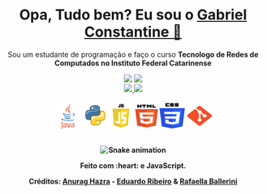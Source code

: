 <div>
  
  <h1 align="center">
    Opa, Tudo bem? Eu sou o 
    <a href="https://www.linkedin.com/in/gabriel-victor-897a04234/">Gabriel Constantine 🤖</a>
  </h1>
  
  <p align="center">
    Sou um estudante de programação e faço o curso <strong>Tecnologo de Redes de Computados no Instituto Federal Catarinense<strong>
  </p>
  
<div align="center">
  <a href="https://www.linkedin.com/in/gabriel-victor-897a04234/" target="_blank"><img src="https://img.shields.io/badge/-LinkedIn-%230077B5?style=for-the-badge&logo=linkedin&logoColor=white" target="_blank"></a> 
  <a href="mr.dark.robot71@gmail.com"><img src="https://img.shields.io/badge/-Gmail-%23333?style=for-the-badge&logo=gmail&logoColor=white" target="_blank"></a>
</div>

</div>

<div align="center">
  <a href="https://github.com/GabrielConstantine">
    <img height="150em" src="https://github-readme-stats.vercel.app/api?username=GabrielConstantine&theme=transparent&show_icons=true"/>
    <img height="140em" src="https://github-readme-stats.vercel.app/api/top-langs/?username=GabrielConstantine&theme=transparent&hide_border=false&&layout=compact"/>
  </a>
</div>

<div align="center" valign="top"><br>
  <img align="center" alt="Java" height="55" width="55" src="https://github.com/GabrielConstantine/gabrielconstantine/blob/main/images/java-icon.png">
  <img align="center" alt="Python" height="45" width="45" src="https://github.com/GabrielConstantine/gabrielconstantine/blob/main/images/python-icon.png">
  <img align="center" alt="Javascript" height="50" width= 50" src="https://github.com/GabrielConstantine/gabrielconstantine/blob/main/images/JavaScript%20-%20JS.png">
  <img align="center" alt="HTML" height="45" width="45" src="https://github.com/GabrielConstantine/gabrielconstantine/blob/main/images/HTML5.png">
  <img align="center" alt="CSS" height="50" width= 50" src="https://github.com/GabrielConstantine/gabrielconstantine/blob/main/images/CSS.png">
  <img align="center" alt="git" height="40" width="50" src="https://raw.githubusercontent.com/devicons/devicon/master/icons/git/git-original.svg">
</div><br>


<div align="center">

  ![Snake animation](https://github.com/danielbped/danielbped/blob/output/github-contribution-grid-snake.svg)
  
</div>

<div align="center">
  <p>Feito com :heart: e JavaScript.</p>
                   <p>Créditos: <a href="https://github.com/anuraghazra/github-readme-stats">Anurag Hazra</a> - <a href="https://github.com/duribeiro">Eduardo Ribeiro</a> & <a href="https://github.com/rafaballerini">Rafaella Ballerini</a></p>
</div>
